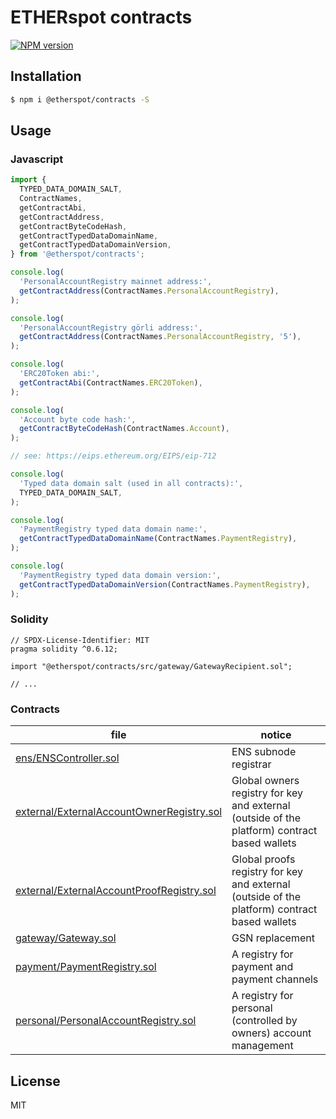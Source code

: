 # ETHERspot contracts

[![NPM version][npm-image]][npm-url]

## Installation

```bash
$ npm i @etherspot/contracts -S
```

## Usage

### Javascript

```javascript
import {
  TYPED_DATA_DOMAIN_SALT,
  ContractNames, 
  getContractAbi, 
  getContractAddress, 
  getContractByteCodeHash, 
  getContractTypedDataDomainName, 
  getContractTypedDataDomainVersion, 
} from '@etherspot/contracts'; 

console.log(
  'PersonalAccountRegistry mainnet address:', 
  getContractAddress(ContractNames.PersonalAccountRegistry),
);

console.log(
  'PersonalAccountRegistry görli address:', 
  getContractAddress(ContractNames.PersonalAccountRegistry, '5'),
);

console.log(
  'ERC20Token abi:', 
  getContractAbi(ContractNames.ERC20Token),
);

console.log(
  'Account byte code hash:',
  getContractByteCodeHash(ContractNames.Account),
);

// see: https://eips.ethereum.org/EIPS/eip-712

console.log(
  'Typed data domain salt (used in all contracts):',
  TYPED_DATA_DOMAIN_SALT,
);

console.log(
  'PaymentRegistry typed data domain name:',
  getContractTypedDataDomainName(ContractNames.PaymentRegistry),
);

console.log(
  'PaymentRegistry typed data domain version:',
  getContractTypedDataDomainVersion(ContractNames.PaymentRegistry),
);
```

### Solidity

```solidity
// SPDX-License-Identifier: MIT
pragma solidity ^0.6.12;

import "@etherspot/contracts/src/gateway/GatewayRecipient.sol";

// ...

```

### Contracts

| file | notice |
| --- | --- |
| [ens/ENSController.sol](./src/ens/ENSController.sol) | ENS subnode registrar |
| [external/ExternalAccountOwnerRegistry.sol](./src/external/ExternalAccountOwnerRegistry.sol) | Global owners registry for key and external (outside of the platform) contract based wallets |
| [external/ExternalAccountProofRegistry.sol](./src/external/ExternalAccountProofRegistry.sol) | Global proofs registry for key and external (outside of the platform) contract based wallets |
| [gateway/Gateway.sol](./src/gateway/Gateway.sol) | GSN replacement |
| [payment/PaymentRegistry.sol](./src/payment/PaymentRegistry.sol) | A registry for payment and payment channels |
| [personal/PersonalAccountRegistry.sol](./src/personal/PersonalAccountRegistry.sol) | A registry for personal (controlled by owners) account management |


## License

MIT

[npm-image]: https://badge.fury.io/js/%40etherspot%2Fcontracts.svg
[npm-url]: https://npmjs.org/package/@etherspot/contracts

